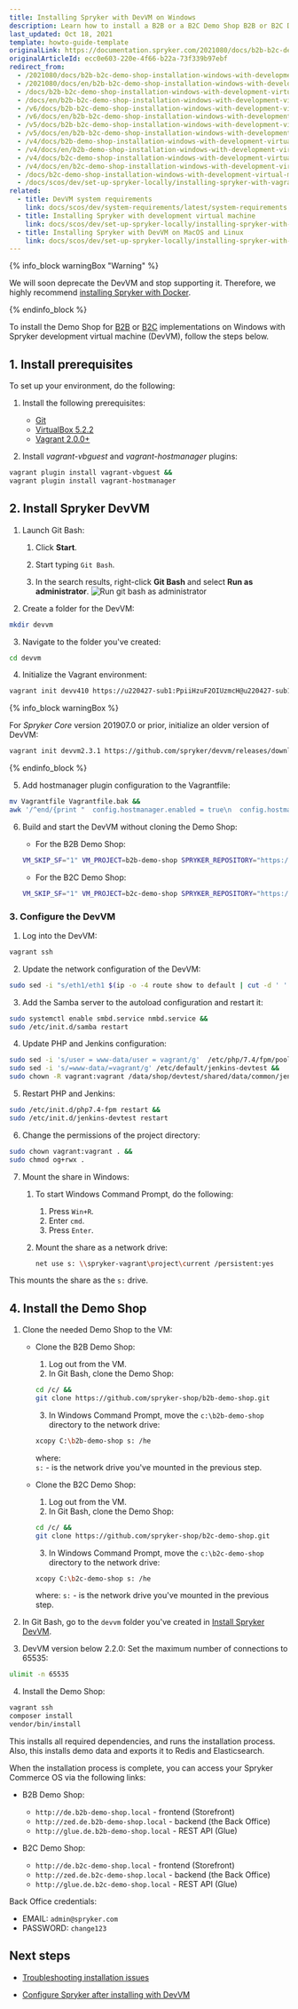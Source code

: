 ```yaml
---
title: Installing Spryker with DevVM on Windows
description: Learn how to install a B2B or a B2C Demo Shop B2B or B2C Demo Shop on Windows, with Development Virtual Machine
last_updated: Oct 18, 2021
template: howto-guide-template
originalLink: https://documentation.spryker.com/2021080/docs/b2b-b2c-demo-shop-installation-windows-with-development-virtual-machine
originalArticleId: ecc0e603-220e-4f66-b22a-73f339b97ebf
redirect_from:
  - /2021080/docs/b2b-b2c-demo-shop-installation-windows-with-development-virtual-machine
  - /2021080/docs/en/b2b-b2c-demo-shop-installation-windows-with-development-virtual-machine
  - /docs/b2b-b2c-demo-shop-installation-windows-with-development-virtual-machine
  - /docs/en/b2b-b2c-demo-shop-installation-windows-with-development-virtual-machine
  - /v6/docs/b2b-b2c-demo-shop-installation-windows-with-development-virtual-machine
  - /v6/docs/en/b2b-b2c-demo-shop-installation-windows-with-development-virtual-machine
  - /v5/docs/b2b-b2c-demo-shop-installation-windows-with-development-virtual-machine
  - /v5/docs/en/b2b-b2c-demo-shop-installation-windows-with-development-virtual-machine
  - /v4/docs/b2b-demo-shop-installation-windows-with-development-virtual-machine
  - /v4/docs/en/b2b-demo-shop-installation-windows-with-development-virtual-machine
  - /v4/docs/b2c-demo-shop-installation-windows-with-development-virtual-machine
  - /v4/docs/en/b2c-demo-shop-installation-windows-with-development-virtual-machine
  - /docs/b2c-demo-shop-installation-windows-with-development-virtual-machine
  - /docs/scos/dev/set-up-spryker-locally/installing-spryker-with-vagrant/b2b-or-b2c-demo-shop-installation-windows-with-development-virtual-machine.html
related:
  - title: DevVM system requirements
    link: docs/scos/dev/system-requirements/latest/system-requirements.html
  - title: Installing Spryker with development virtual machine
    link: docs/scos/dev/set-up-spryker-locally/installing-spryker-with-development-virtual-machine/installing-spryker-with-development-virtual-machine.html
  - title: Installing Spryker with DevVM on MacOS and Linux
    link: docs/scos/dev/set-up-spryker-locally/installing-spryker-with-development-virtual-machine/installing-spryker-with-devvm-on-macos-and-linux.html
---
```


{% info_block warningBox "Warning" %}

We will soon deprecate the DevVM and stop supporting it. Therefore, we highly recommend [installing Spryker with Docker](/docs/dg/dev/set-up-spryker-locally/set-up-spryker-locally.html).

{% endinfo_block %}

To install the Demo Shop for [B2B](/docs/about/all/b2b-suite.html) or [B2C](/docs/about/all/b2c-suite.html) implementations on Windows with Spryker development virtual machine (DevVM), follow the steps below.

## 1. Install prerequisites

To set up your environment, do the following:

1. Install the following prerequisites:

    * [Git](https://git-scm.com/book/en/v2/Getting-Started-Installing-Git)
    * [VirtualBox 5.2.2](https://www.virtualbox.org/wiki/Download_Old_Builds_5_2)
    * [Vagrant 2.0.0+](https://www.vagrantup.com/downloads.html)

2. Install *vagrant-vbguest* and *vagrant-hostmanager* plugins:

```bash
vagrant plugin install vagrant-vbguest &&
vagrant plugin install vagrant-hostmanager
```

## 2. Install Spryker DevVM

1. Launch Git Bash:

    1. Click **Start**.

    2. Start typing `Git Bash`.

    3. In the search results, right-click **Git Bash** and select **Run as administrator**.
![Run git bash as administrator](https://spryker.s3.eu-central-1.amazonaws.com/docs/Developer+Guide/Installation/B2B+Demo+Shop+Installation+Guide/run-git-bash-as-administrator.png)

2. Create a folder for the DevVM:

```bash
mkdir devvm
```

3. Navigate to the folder you've created:

```bash
cd devvm				
```

4. Initialize the Vagrant environment:

```bash
vagrant init devv410 https://u220427-sub1:PpiiHzuF2OIUzmcH@u220427-sub1.your-storagebox.de/devvm_v4.1.0.box
```

{% info_block warningBox %}

For _Spryker Core_ version 201907.0 or prior, initialize an older version of DevVM:

```bash
vagrant init devvm2.3.1 https://github.com/spryker/devvm/releases/download/v2.3.1/spryker-devvm.box
```

{% endinfo_block %}

5. Add hostmanager plugin configuration to the Vagrantfile:

```bash
mv Vagrantfile Vagrantfile.bak &&
awk '/^end/{print "  config.hostmanager.enabled = true\n  config.hostmanager.manage_host = true"}1' Vagrantfile.bak &gt; Vagrantfile
```

6. Build and start the DevVM without cloning the Demo Shop:

    * For the B2B Demo Shop:

    ```bash
    VM_SKIP_SF="1" VM_PROJECT=b2b-demo-shop SPRYKER_REPOSITORY="https://github.com/spryker-shop/b2b-demo-shop.git" vagrant up
    ```

    * For the B2C Demo Shop:

    ```bash
    VM_SKIP_SF="1" VM_PROJECT=b2c-demo-shop SPRYKER_REPOSITORY="https://github.com/spryker-shop/b2c-demo-shop.git" vagrant up
    ```

### 3. Configure the DevVM

1. Log into the DevVM:

```bash
vagrant ssh
```

2. Update the network configuration of the DevVM:

```bash
sudo sed -i "s/eth1/eth1 $(ip -o -4 route show to default | cut -d ' ' -f 5)/g; s/create mask = 0775/create mask = 0777/g; s/directory mask = 0775/directory mask = 0777\n  force user = vagrant\n  force group = vagrant/g"  /etc/samba/smb.conf
```

3. Add the Samba server to the autoload configuration and restart it:

```bash
sudo systemctl enable smbd.service nmbd.service &&
sudo /etc/init.d/samba restart
```

4. Update PHP and Jenkins configuration:

```bash
sudo sed -i 's/user = www-data/user = vagrant/g'  /etc/php/7.4/fpm/pool.d/*.conf &&
sudo sed -i 's/=www-data/=vagrant/g' /etc/default/jenkins-devtest &&
sudo chown -R vagrant:vagrant /data/shop/devtest/shared/data/common/jenkins
```

5. Restart PHP and Jenkins:

```bash
sudo /etc/init.d/php7.4-fpm restart &&
sudo /etc/init.d/jenkins-devtest restart
```

6. Change the permissions of the project directory:

```bash
sudo chown vagrant:vagrant . &&
sudo chmod og+rwx .
```

7. Mount the share in Windows:

    1. To start Windows Command Prompt, do the following:
        1. Press `Win+R`.
        2. Enter `cmd`.
        3. Press `Enter`.

    2. Mount the share as a network drive:

       ```bash
       net use s: \\spryker-vagrant\project\current /persistent:yes
       ```

This mounts the share as the `s:` drive.


## 4. Install the Demo Shop

1. Clone the needed Demo Shop to the VM:

    * Clone the B2B Demo Shop:

        1. Log out from the VM.
        2. In Git Bash, clone the Demo Shop:

        ```bash
        cd /c/ &&
        git clone https://github.com/spryker-shop/b2b-demo-shop.git
        ```

        3. In Windows Command Prompt, move the `c:\b2b-demo-shop` directory to the network drive:

        ```bash
        xcopy C:\b2b-demo-shop s: /he
        ```
        where:    
          `s:` - is the network drive you've mounted in the previous step.

    * Clone the B2C Demo Shop:
        1. Log out from the VM.
        2. In Git Bash, clone the Demo Shop:
        
        ```bash
        cd /c/ &&
        git clone https://github.com/spryker-shop/b2c-demo-shop.git
        ```

        3. In Windows Command Prompt, move the `c:\b2c-demo-shop` directory to the network drive:
        
        ```bash
        xcopy C:\b2c-demo-shop s: /he
        ```
        where:
          `s:` - is the network drive you've mounted in the previous step.


2. In Git Bash, go to the `devvm` folder you've created in [Install Spryker DevVM](#install-spryker-devvm).

3. DevVM version below 2.2.0: Set the maximum number of connections to 65535:

```bash
ulimit -n 65535
```

4. Install the Demo Shop:

```bash
vagrant ssh
composer install
vendor/bin/install
```

This installs all required dependencies, and runs the installation process. Also, this installs demo data and exports it to Redis and Elasticsearch.

When the installation process is complete, you can access your Spryker Commerce OS via the following links:

* B2B Demo Shop:

    * `http://de.b2b-demo-shop.local` - frontend (Storefront)
    * `http://zed.de.b2b-demo-shop.local` - backend (the Back Office)
    * `http://glue.de.b2b-demo-shop.local` - REST API (Glue)

* B2C Demo Shop:

    * `http://de.b2c-demo-shop.local` - frontend (Storefront)
    * `http://zed.de.b2c-demo-shop.local` - backend (the Back Office)
    * `http://glue.de.b2c-demo-shop.local` - REST API (Glue)

Back Office credentials:

* EMAIL: `admin@spryker.com`
* PASSWORD: `change123`

## Next steps

* [Troubleshooting installation issues](/docs/dg/dev/troubleshooting/troubleshooting-spryker-in-vagrant-issues/troubleshooting-spryker-in-vagrant-installation-issues.html)

* [Configure Spryker after installing with DevVM](/docs/dg/dev/set-up-spryker-locally/installing-spryker-with-development-virtual-machine/configuring-spryker-with-devvm/configuring-spryker-after-installing-with-devvm.html)

